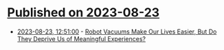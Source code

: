 # [Published on 2023-08-23](index.md)

* [2023-08-23, 12:51:00](https://soylentnews.org/article.pl?sid=23/08/22/0216251&from=rss) - [Robot Vacuums Make Our Lives Easier, But Do They Deprive Us of Meaningful Experiences?](https://soylentnews.org/article.pl?sid=23/08/22/0216251&from=rss)
